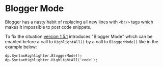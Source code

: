 # Blogger Mode #

Blogger has a nasty habit of replacing all new lines with `<br/>` tags which makes it impossible to post code snippets.

To fix the situation [version 1.5.1](Version_1_5_1.md) introduces "Blogger Mode" which can be enabled before a call to `HighlightAll()` by a call to `BloggerMode()` like in the example below:

```
dp.SyntaxHighlighter.BloggerMode();
dp.SyntaxHighlighter.HighlightAll('code');
```